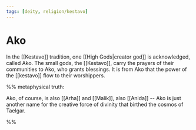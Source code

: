 ```yaml
---
tags: [deity, religion/kestavo]
---
```

# Ako

In the [[Kestavo]] tradition, one [[High Gods|creator god]] is acknowledged, called Ako. The small gods, the [[Kestavo]], carry the prayers of their communities to Ako, who grants blessings. It is from Ako that the power of the [[kestavo]] flow to their worshippers.

%% metaphysical truth:

Ako, of course, is also [[Arha]] and [[Malik]], also [[Anida]] -- Ako is just another name for the creative force of divinity that birthed the cosmos of Taelgar. 

%%